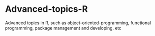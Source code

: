 # Advanced-topics-R
Advanced topics in R, such as object-oriented-programming, functional programming, package management and developing, etc
